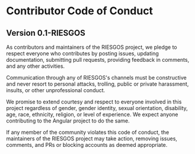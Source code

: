 # Contributor Code of Conduct
## Version 0.1-RIESGOS

As contributors and maintainers of the RIESGOS project, we pledge to respect everyone who contributes by posting issues, updating documentation, submitting pull requests, providing feedback in comments, and any other activities.

Communication through any of RIESGOS's channels must be constructive and never resort to personal attacks, trolling, public or private harassment, insults, or other unprofessional conduct.

We promise to extend courtesy and respect to everyone involved in this project regardless of gender, gender identity, sexual orientation, disability, age, race, ethnicity, religion, or level of experience. We expect anyone contributing to the Angular project to do the same.

If any member of the community violates this code of conduct, the maintainers of the RIESGOS project may take action, removing issues, comments, and PRs or blocking accounts as deemed appropriate.
